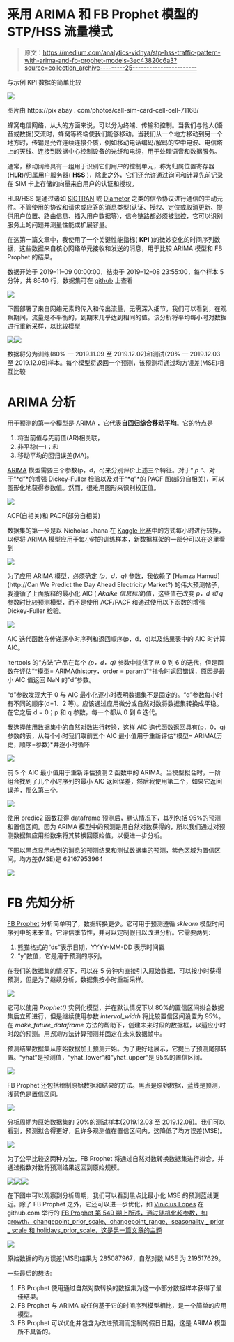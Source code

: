 # 采用 ARIMA 和 FB Prophet 模型的 STP/HSS 流量模式

> 原文：<https://medium.com/analytics-vidhya/stp-hss-traffic-pattern-with-arima-and-fb-prophet-models-3ec43820c6a3?source=collection_archive---------25----------------------->

与示例 KPI 数据的简单比较

![](img/32060968c67b04a71d5da76b3123a6dd.png)

图片由 https://pix abay . com/photos/call-sim-card-cell-cell-71168/

蜂窝电信网络，从大的方面来说，可以分为终端、传输和控制。当我们与他人(语音或数据)交流时，蜂窝等终端使我们能够移动。当我们从一个地方移动到另一个地方时，传输是允许连续连接介质，例如移动电话编码/解码的空中电波、电信塔上的天线、连接到数据中心控制设备的光纤和电缆，用于处理语音和数据服务。

通常，移动网络具有一组用于识别它们用户的控制单元，称为归属位置寄存器(**HLR**)/归属用户服务器( **HSS** )，除此之外，它们还允许通过询问和计算先前记录在 SIM 卡上存储的向量来自用户的认证和授权。

HLR/HSS 是通过诸如 [SIGTRAN](https://en.wikipedia.org/wiki/SIGTRAN) 或 [Diameter](https://en.wikipedia.org/wiki/Diameter_(protocol)) 之类的信令协议进行通信的主动元件。不管使用的协议和请求或应答的消息类型(认证、授权、定位或取消更新、提供用户位置、路由信息、插入用户数据等)，信令链路都必须被监控，它可以识别服务上的问题并测量性能或扩展容量。

在这第一篇文章中，我使用了一个关键性能指标( **KPI** )的微妙变化的时间序列数据，这些数据来自核心网络单元接收和发送的消息，用于比较 ARIMA 模型和 FB Prophet 的结果。

数据开始于 2019–11–09 00:00:00，结束于 2019–12–08 23:55:00，每个样本 5 分钟，共 8640 行，数据集可在 [github](https://github.com/dhernandezgt/ARIMA-FB_Prophet) 上查看

![](img/1b930d8b0622805922f0350e122a2812.png)

下图部署了来自网络元素的传入和传出流量，无需深入细节，我们可以看到，在观察期间，流量是不平衡的，到期末几乎达到相同的值。该分析将平均每小时对数据进行重新采样，以比较模型

![](img/d030b0957075de9885d81dc01e21b837.png)![](img/cd45ccd78088b924e6e269c893dc5d9a.png)

数据将分为训练(80% — 2019.11.09 至 2019.12.02)和测试(20% — 2019.12.03 至 2019.12.08)样本。每个模型将返回一个预测，该预测将通过均方误差(MSE)相互比较

# ARIMA 分析

用于预测的第一个模型是 [ARIMA](https://en.wikipedia.org/wiki/Autoregressive_integrated_moving_average) ，它代表**自回归综合移动平均**。它的特点是

1.  将当前值与先前值(AR)相关联，
2.  非平稳(一)；和
3.  移动平均的回归误差(MA)。

[ARIMA](https://en.wikipedia.org/wiki/Autoregressive_integrated_moving_average) 模型需要三个参数(p，d，q)来分别评价上述三个特征。对于“ *p* ”、对于“*d”*的增强 Dickey-Fuller 检验以及对于“*q”*的 PACF 图(部分自相关)，可以图形化地获得参数值。然而，很难用图形来识别校正值。

![](img/adef6c6cbaf0d881a04c3a714db950e4.png)

ACF(自相关)和 PACF(部分自相关)

数据集的第一步是以 Nicholas Jhana 在 [Kaggle 比赛](https://www.kaggle.com/nicholasjhana/univariate-time-series-forecasting-with-keras#Transform-Data:-Hour-by-Hour)中的方式每小时进行转换，以便将 ARIMA 模型应用于每小时的训练样本，新数据框架的一部分可以在这里看到

![](img/10aa4029d08fe2be36e98d28eea6dc2a.png)

为了应用 ARIMA 模型，必须确定 *(p，d，q)* 参数，我依赖了 [Hamza Hamud](http://Can We Predict the Day Ahead Electricity Market?) 的伟大预测帖子，我遵循了上面解释的最小化 AIC ( *Akaike 信息标准*)值，这些值在改变 *p，d 和 q* 参数时比较预测模型，而不是使用 ACF/PACF 和通过使用以下函数的增强 Dickey-Fuller 检验。

![](img/37d523565a51ffb7cc5d21143fda6180.png)

AIC 迭代函数在传递逐小时序列和返回顺序(p，d，q)以及结果表中的 AIC 时计算 AIC。

itertools 的“方法”产品在每个 *(p，d，q)* 参数中提供了从 0 到 6 的迭代，但是函数在评估“*模型= ARIMA(history，order = param)”*指令时返回错误，原因是最小 AIC 值返回 NaN 的“d”参数。

“d”参数发现大于 0 与 AIC 最小化逐小时表明数据集不是固定的。“d”参数每小时有不同的顺序(d=1、2 等)。应该通过应用微分或自然对数将数据集转换成平稳。在它之后 d = 0；p 和 q 参数，每一个都从 0 到 6 迭代。

我选择使用数据集中的自然对数进行转换，这样 AIC 迭代函数返回具有(p，0，q)参数的表，从每个小时我们取前五个 AIC 最小值用于重新评估*模型= ARIMA(历史，顺序=参数)*并逐小时循环

![](img/d858e6b8afc310230d9a86532bccb26f.png)

前 5 个 AIC 最小值用于重新评估预测 2 函数中的 ARIMA。当模型拟合时，一阶组合找到了几个小时序列的最小 AIC 返回误差，然后我使用第二个，如果它返回误差，那么第三个。

![](img/e8ec5f91eb2bbb71792c83418301b8e8.png)

使用 predic2 函数获得 dataframe 预测后，默认情况下，其列包括 95%的预测和置信区间。因为 ARIMA 模型中的预测是用自然对数获得的，所以我们通过对预测数据集应用指数来将其转换回原始值，以便进一步分析。

下图以黑点显示收到的消息的预测结果和测试数据集的预测，紫色区域为置信区间。均方差(MSE)是 62167953964

![](img/c113e27a6807672ea068f3a3d4424d4e.png)

# FB 先知分析

[FB Prophet](https://facebook.github.io/prophet/) 分析简单明了，数据转换更少。它可用于预测遵循 *sklearn* 模型时间序列中的未来值。它评估季节性，并可以定制假日以改进分析。它需要两列:

1.  熊猫格式的“ds”表示日期，YYYY-MM-DD 表示时间戳
2.  “y”数值，它是用于预测的序列。

在我们的数据集的情况下，可以在 5 分钟内直接引入原始数据，可以按小时获得预测，但是为了继续分析，数据集按小时重新采样。

![](img/a47c4a9c8743e9a2572abdc60c2b6175.png)

它可以使用 *Prophet()* 实例化模型，并在默认情况下以 80%的置信区间拟合数据集后立即进行，但是继续使用参数 *interval_width* 将比较置信区间设置为 95%。在 *make_future_dataframe* 方法的帮助下，创建未来时段的数据框，以适应小时时段的预测。用*预测*方法计算预测并固定在未来数据帧中。

预测结果数据集从原始数据加上预测开始。为了更好地展示，它提出了预测尾部转置。“yhat”是预测值，“yhat_lower”和“yhat_upper”是 95%的置信区间。

![](img/2b33d28b988d4ec01f60a82c35f344c5.png)

FB Prophet 还包括绘制原始数据和结果的方法。黑点是原始数据，蓝线是预测，浅蓝色是置信区间。

![](img/c193b94da20df1941887275e13e4c8ba.png)

分析周期为原始数据集的 20%的测试样本(2019.12.03 至 2019.12.08)。我们可以看到，预测拟合得更好，且许多观测值在置信区间内，这降低了均方误差(MSE)。

![](img/f8be26ac2a7fd12a648665a8c774e236.png)

为了公平比较这两种方法，FB Prophet 将通过自然对数转换数据集进行拟合，并通过指数对数将预测结果返回到原始规模。

![](img/d2df2578c7600426227ea5dfdfab6038.png)![](img/ab09e7489fede2eef4bdee8d4f3404d8.png)![](img/05555c51c8011772eb42515c9a92e3af.png)

在下图中可以观察到分析周期，我们可以看到黑点比最小化 MSE 的预测蓝线更近。除了 FB Prophet 之外，它还可以进一步优化，如 [Vinicius Lopes](https://github.com/vavlopes) 在 github.com 举行的 [FB Prophet 第 549 期上所述，通过随机化超参数，如 growth、changepoint_prior_scale、changepoint_range、seasonality _ prior _ scale 和 holidays_prior_scale，这是另一篇文章的主题](https://github.com/facebook/prophet/issues/549)

![](img/6f39f45da938b34e848dee18fafadb58.png)

原始数据的均方误差(MSE)结果为 285087967，自然对数 MSE 为 219517629。

一些最后的想法:

1.  FB Prophet 使用通过自然对数转换的数据集为这一小部分数据样本获得了最佳结果。
2.  FB Prophet 与 ARIMA 或任何基于它的时间序列模型相比，是一个简单的应用模型。
3.  FB Prophet 可以优化并包含为改进预测而定制的假日日期，这是 ARIMA 模型所不具备的。
